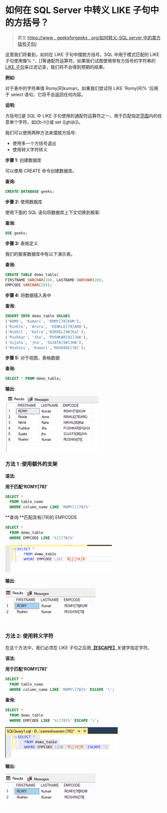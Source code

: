 # 如何在 SQL Server 中转义 LIKE 子句中的方括号？

> 原文:[https://www . geeksforgeeks . org/如何转义-SQL server 中的类方括号子句/](https://www.geeksforgeeks.org/how-to-escape-square-brackets-in-a-like-clause-in-sql-server/)

这里我们将看到，如何在 LIKE 子句中摆脱方括号。SQL 中用于模式匹配的 LIKE 子句使用像% ^、[]等通配符运算符。如果我们试图使用带有方括号的字符串的 [LIKE 子句](https://www.geeksforgeeks.org/sql-like/)来过滤记录，我们将不会得到预期的结果。

**例如:**

对于表中的字符串值 Romy[R]kumari。如果我们尝试将 LIKE 'Romy[R]% '应用于 select 语句，它将不会返回任何内容。

**说明:**

方括号[]是 SQL 中 LIKE 子句使用的通配符运算符之一。用于匹配指定[范围](https://www.geeksforgeeks.org/sql-query-to-match-any-part-of-string/)内的任意单个字符，如([b-h])或 set ([ghijk])。

我们可以使用两种方法来摆脱方括号:

*   使用多一个方括号退出
*   使用转义字符转义

**步骤 1:** 创建数据库

可以使用 CREATE 命令创建数据库。

**查询:**

```sql
CREATE DATABASE geeks;
```

**步骤 2:** 使用数据库

使用下面的 SQL 语句将数据库上下文切换到极客:

**查询:**

```sql
USE geeks;
```

**步骤 3:** 表格定义

我们的极客数据库中有以下演示表。

**查询:**

```sql
CREATE TABLE demo_table(
FIRSTNAME VARCHAR(20), LASTNAME VARCHAR(20),
EMPCODE VARCHAR(20));
```

**步骤 4:** 将数据插入表中

**查询:**

```sql
INSERT INTO demo_table VALUES
('ROMY', 'Kumari', 'ROMY[78]KUM'),
('Rinkle', 'Arora', 'RINKLE[78}ARO'),
('Nikhil', 'Kalra','NIKHIL[90]Kal'),
('Pushkar', 'Jha', 'PUSHKAR[91]JHA'),
('Sujata', 'jha', 'SUJATA[98]JHA'),
('Roshini', 'Kumari','ROSHINI[78]');
```

**步骤 5:** 对于视图，表格数据

**查询:**

```sql
SELECT * FROM demo_table;
```

**输出:**

![](img/2fb1fc95a0ed5cc0e4440859bd12e0f7.png)

### **方法 1** :使用额外的支架

**语法:**

**用于匹配‘ROMY[78]’**

```sql
SELECT *  
  FROM table_name 
  WHERE column_name LIKE 'ROMY[[]78]%'
```

**查询:**匹配具有[78]的 EMPCODE

```sql
SELECT *  
  FROM demo_table  
  WHERE EMPCODE LIKE '%[[]78]%'
```

![](img/a64a95456b35bf8594d2766e4ab7d58c.png)

**输出:**

![](img/3dbfe8dab5aadd5561a8bb4de4674b02.png)

### **方法 2:** 使用转义字符

在这个方法中，我们必须在 LIKE 子句之后用[**【ESCAPE】**](https://www.geeksforgeeks.org/sql-like/)关键字指定字符。

**语法:**

**用于匹配‘ROMY[78]’**

```sql
SELECT *  
  FROM table_name  
  WHERE column_name LIKE 'ROMY\[78]%' ESCAPE '\';
```

**查询:**

```sql
SELECT *  
  FROM demo_table
  WHERE EMPCODE LIKE '%\[78]%' ESCAPE '\';
```

![](img/2a920d57b3132b8aeccc31691d7c84e2.png)

**输出:**

![](img/3dbfe8dab5aadd5561a8bb4de4674b02.png)